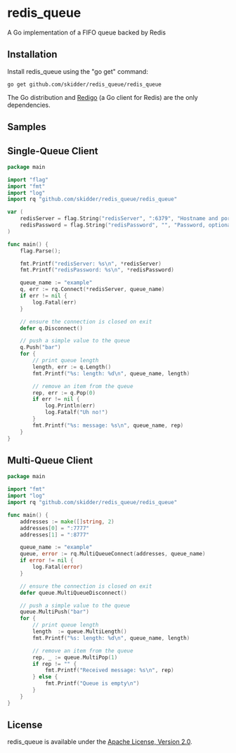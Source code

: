 redis_queue
===========

A Go implementation of a FIFO queue backed by Redis


Installation
------------

Install redis_queue using the "go get" command:

    go get github.com/skidder/redis_queue/redis_queue

The Go distribution and [Redigo](https://github.com/garyburd/redigo) (a Go client for Redis) are the only dependencies.


Samples
-------

## Single-Queue Client

```go
package main

import "flag"
import "fmt"
import "log"
import rq "github.com/skidder/redis_queue/redis_queue"

var (
	redisServer = flag.String("redisServer", ":6379", "Hostname and port for the Redis server")
	redisPassword = flag.String("redisPassword", "", "Password, optional")
)

func main() {
	flag.Parse();

	fmt.Printf("redisServer: %s\n", *redisServer)
	fmt.Printf("redisPassword: %s\n", *redisPassword)

	queue_name := "example"
	q, err := rq.Connect(*redisServer, queue_name)
	if err != nil {
		log.Fatal(err)
	}

	// ensure the connection is closed on exit
	defer q.Disconnect()

	// push a simple value to the queue
	q.Push("bar")
	for {
		// print queue length
		length, err := q.Length()
		fmt.Printf("%s: length: %d\n", queue_name, length)

		// remove an item from the queue
		rep, err := q.Pop(0)
		if err != nil {
			log.Println(err)
			log.Fatalf("Uh no!")
		}
		fmt.Printf("%s: message: %s\n", queue_name, rep)
	}
}
```

## Multi-Queue Client

```go
package main

import "fmt"
import "log"
import rq "github.com/skidder/redis_queue/redis_queue"

func main() {
	addresses := make([]string, 2)
	addresses[0] = ":7777"
	addresses[1] = ":8777"

	queue_name := "example"
	queue, error := rq.MultiQueueConnect(addresses, queue_name)
	if error != nil {
		log.Fatal(error)
	}

	// ensure the connection is closed on exit
	defer queue.MultiQueueDisconnect()

	// push a simple value to the queue
	queue.MultiPush("bar")
	for {
		// print queue length
		length  := queue.MultiLength()
		fmt.Printf("%s: length: %d\n", queue_name, length)

		// remove an item from the queue
		rep, _ := queue.MultiPop(1)
		if rep != "" {
			fmt.Printf("Received message: %s\n", rep)
		} else {
			fmt.Printf("Queue is empty\n")
		}
	}
}
```


License
-------

redis_queue is available under the [Apache License, Version 2.0](http://www.apache.org/licenses/LICENSE-2.0.html).
